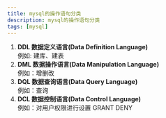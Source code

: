 ```yaml
---
title: mysql的操作语句分类
description: mysql的操作语句分类
tags: [mysql]
---
```


1. **DDL 数据定义语言(Data Definition Language)**  
    例如: 建库、建表
2. **DML 数据操作语言(Data Manipulation Language)**  
    例如：增删改
3. **DQL 数据查询语言(Data Query Language)**     
    例如：查询
4. **DCL 数据控制语言(Data Control Language)**     
    例如：对用户权限进行设置 GRANT DENY
